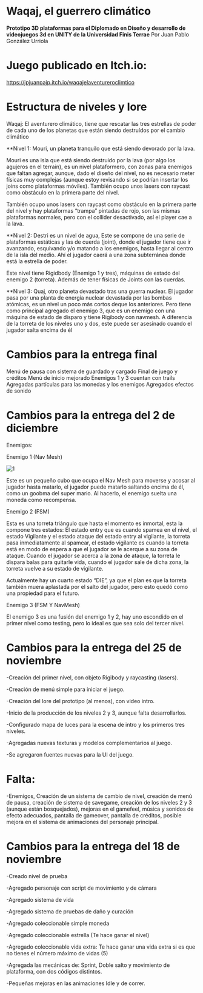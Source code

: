 # Waqaj, el guerrero climático


**Prototipo 3D plataformas para el Diplomado en Diseño y desarrollo de videojuegos 3d en UNITY de la Universidad Finis Terrae**
Por Juan Pablo González Urriola

# Juego publicado en Itch.io:
https://jpjuanpajp.itch.io/waqajelaventureroclimtico

# Estructura de niveles y lore


Waqaj: El aventurero climático, tiene que rescatar las tres estrellas de poder de cada uno de los planetas que están siendo destruídos por el cambio climático

**Nivel 1:
Mouri, un planeta tranquilo que está siendo devorado por la lava.

Mouri es una isla que está siendo destruido por la lava (por algo los agujeros en el terrain), es un nivel plataformero, con zonas para enemigos que faltan agregar, aunque, dado el diseño del nivel, no es necesario meter físicas muy complejas (aunque estoy revisando si se podrían insertar los joins como plataformas móviles). También ocupo unos lasers con raycast como obstáculo en la primera parte del nivel.

También ocupo unos lasers con raycast como obstáculo en la primera parte del nivel y hay plataformas “trampa” pintadas de rojo, son las mismas plataformas normales, pero con el collider desactivado, así el player cae a la lava.

**Nivel 2:
Destri es un nivel de agua, Este se compone de una serie de plataformas estáticas y las de cuerda (joint), donde el jugador tiene que ir avanzando, esquivando y/o matando a los enemigos, hasta llegar al centro de la isla del medio. Ahí el jugador caerá a una zona subterránea donde está la estrella de poder.

Este nivel tiene Rigidbody (Enemigo 1 y tres), máquinas de estado del enemigo 2 (torreta). Además de tener físicas de Joints con las cuerdas.

**Nivel 3:
Quaj, otro planeta devastado tras una guerra nuclear.
El jugador pasa por una planta de energía nuclear devastada por las bombas atómicas, es un nivel un poco más cortos deque los anteriores. Pero tiene como principal agregado el enemigo 3, que es un enemigo con una máquina de estado de disparo y tiene Rigibody con navmesh. A diferencia de la torreta de los niveles uno y dos, este puede ser asesinado cuando el jugador salta encima de él

# Cambios para la entrega final

Menú de pausa con sistema de guardado y cargado
Final de juego y créditos
Menú de inicio mejorado
Enemigos 1 y 3 cuentan con trails 
Agregadas partículas para las monedas y los enemigos
Agregados efectos de sonido

# Cambios para la entrega del 2 de diciembre

Enemigos:

Enemigo 1 (Nav Mesh)

![1](https://github.com/Jotapex2/Plataformas3DUFTJP/assets/144637089/53943368-eff7-44b3-8cfb-6aef63086984)

Este es un pequeño cubo que ocupa el Nav Mesh para moverse y acosar al jugador hasta matarlo, el jugador puede matarlo saltando encima de él, como un goobma del super mario. Al hacerlo, el enemigo suelta una moneda como recompensa.

Enemigo 2 (FSM)

Esta es una torreta triángulo que hasta el momento es inmortal, esta la compone tres estados: El estado entry que es cuando spamea en el nivel, el estado Vigilante y el estado ataque del estado entry al vigilante, la torreta pasa inmediatamente al spamear, 
el estado vigilante es cuando la torreta está en modo de espera a que el jugador se le acerque a su zona de ataque. Cuando el jugador se acerca a la zona de ataque, la torreta le dispara balas para quitarle vida, cuando el jugador sale de dicha zona, la torreta vuelve a su estado de vigilante.


Actualmente hay un cuarto estado “DIE”, ya que el plan es que la torreta también muera aplastada por el salto del jugador, pero esto quedó como una propiedad para el futuro. 

Enemigo 3 (FSM Y NavMesh)

El enemigo 3 es una fusión del enemigo 1 y 2, hay uno escondido en el primer nivel como testing, pero lo ideal es que sea solo del tercer nivel. 


# Cambios para la entrega del 25 de noviembre


-Creación del primer nivel, con objeto Rigibody y raycasting (lasers).


-Creación de menú simple para iniciar el juego.


-Creación del lore del prototipo (al menos), con video intro.


-Inicio de la producción de los niveles 2 y 3, aunque falta desarrollarlos.


-Configurado mapa de luces para la escena de intro y los primeros tres niveles.


-Agregadas nuevas texturas y modelos complementarios al juego.


-Se agregaron fuentes nuevas para la UI del juego.


# Falta:
-Enemigos, Creación de un sistema de cambio de nivel, creación de menú de pausa, creación de sistema de savegame, creación de los niveles 2 y 3 (aunque están bosquejados), mejoras en el gamefeel, música y sonidos de efecto adecuados, pantalla de gameover, pantalla de créditos, posible mejora en el sistema de animaciones del personaje principal. 



# Cambios para la entrega del 18 de noviembre

-Creado nivel de prueba


-Agregado personaje con script de movimiento y de cámara


-Agregado sistema de vida


-Agregado sistema de pruebas de daño y curación


-Agregado coleccionable simple moneda


-Agregado coleccionable estrella (Te hace ganar el nivel)


-Agregado coleccionable vida extra: Te hace ganar una vida extra si es que no tienes el número máximo de vidas (5)


-Agregada las mecánicas de: Sprint, Doble salto y movimiento de plataforma, con dos códigos distintos.


-Pequeñas mejoras en las animaciones Idle y de correr.



